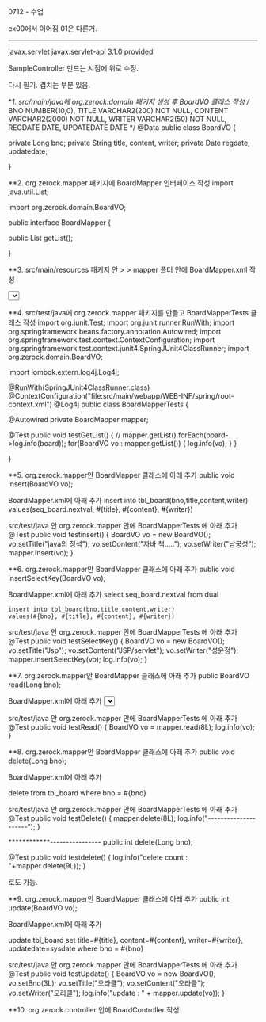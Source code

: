 0712 - 수업

ex00에서 이어짐 01은 다른거.
********************

<!-- Servlet -->
<dependency>
	<groupId>javax.servlet</groupId>
	<artifactId>javax.servlet-api</artifactId>
	<version>3.1.0</version>
	<scope>provided</scope>
</dependency>

SampleController 만드는 시점에 위로 수정.


다시 필기. 겹치는 부분 있음.

**1. src/main/java에 org.zerock.domain 패키지 생성 후 BoardVO 클래스 작성
/*
BNO NUMBER(10,0), 
TITLE VARCHAR2(200) NOT NULL, 
CONTENT VARCHAR2(2000) NOT NULL, 
WRITER VARCHAR2(50) NOT NULL, 
REGDATE DATE, 
UPDATEDATE DATE
 */
@Data
public class BoardVO {
	
private Long bno;
private String title, content, writer;
private Date regdate, updatedate;

}

**2. org.zerock.mapper 패키지에 BoardMapper 인터페이스 작성
import java.util.List;

import org.zerock.domain.BoardVO;

public interface BoardMapper {
	
public List<BoardVO> getList();

}


**3. src/main/resources 패키지 안 > > mapper 폴더 안에 BoardMapper.xml 작성
<?xml version="1.0" encoding="UTF-8" ?>
<!DOCTYPE mapper
  PUBLIC "-//mybatis.org//DTD Mapper 3.0//EN"
  "http://mybatis.org/dtd/mybatis-3-mapper.dtd">
  
<mapper namespace="org.zerock.mapper.BoardMapper">
  <select id="getList" resultType="org.zerock.domain.BoardVO">
  	select * from tbl_board where bno > 0
  </select>
</mapper>

**4. src/test/java에 org.zerock.mapper 패키지를 만들고 BoardMapperTests 클래스 작성
import org.junit.Test;
import org.junit.runner.RunWith;
import org.springframework.beans.factory.annotation.Autowired;
import org.springframework.test.context.ContextConfiguration;
import org.springframework.test.context.junit4.SpringJUnit4ClassRunner;
import org.zerock.domain.BoardVO;

import lombok.extern.log4j.Log4j;

@RunWith(SpringJUnit4ClassRunner.class)
@ContextConfiguration("file:src/main/webapp/WEB-INF/spring/root-context.xml")
@Log4j
public class BoardMapperTests {
	
@Autowired
private BoardMapper mapper;

@Test
public void testGetList() {
//		mapper.getList().forEach(board->log.info(board));
		for(BoardVO vo : mapper.getList()) {
			log.info(vo);
		}
	}

}


**5. org.zerock.mapper안 BoardMapper 클래스에 아래 추가
public void insert(BoardVO vo);

BoardMapper.xml에 아래 추가
<insert id="insert">
  	insert into tbl_board(bno,title,content,writer)
	values(seq_board.nextval, #{title}, #{content}, #{writer})
</insert>

src/test/java 안 org.zerock.mapper 안에 BoardMapperTests 에 아래 추가
@Test
public void testinsert() {
	BoardVO vo = new BoardVO();
	vo.setTitle("java의 정석");
	vo.setContent("자바 책.....");
	vo.setWriter("남궁성");
	mapper.insert(vo);
}

**6. org.zerock.mapper안 BoardMapper 클래스에 아래 추가
public void insertSelectKey(BoardVO vo);

BoardMapper.xml에 아래 추가
<insert id="insertSelectKey">
  	<selectKey keyProperty="bno" order="BEFORE" resultType="long">
  		select seq_board.nextval from dual
  	</selectKey>
  	
  	insert into tbl_board(bno,title,content,writer)
	values(#{bno}, #{title}, #{content}, #{writer})
</insert>

src/test/java 안 org.zerock.mapper 안에 BoardMapperTests 에 아래 추가
@Test
public void testSelectKey() {
	BoardVO vo = new BoardVO();
	vo.setTitle("Jsp");
	vo.setContent("JSP/servlet");
	vo.setWriter("성윤정");
	mapper.insertSelectKey(vo);
	log.info(vo);
}

**7. org.zerock.mapper안 BoardMapper 클래스에 아래 추가
public BoardVO read(Long bno);

BoardMapper.xml에 아래 추가
<select id="read" resultType="org.zerock.domain.BoardVO">
  	select * from tbl_board where bno = #{bno}
</select>

src/test/java 안 org.zerock.mapper 안에 BoardMapperTests 에 아래 추가
@Test
public void testRead() {
	BoardVO vo = mapper.read(8L);
	log.info(vo);
}



**8. org.zerock.mapper안 BoardMapper 클래스에 아래 추가
public void delete(Long bno);

BoardMapper.xml에 아래 추가
<!-- 데이터 삭제 -->
<delete id="delete">
  	delete from tbl_board where bno = #{bno}
</delete>

src/test/java 안 org.zerock.mapper 안에 BoardMapperTests 에 아래 추가
@Test
public void testDelete() {
	mapper.delete(8L);
	log.info("---------------------");
}

************----------------
public int delete(Long bno);

@Test
public void testdelete() {
   log.info("delete count : "+mapper.delete(9L));
}

로도 가능.


**9. org.zerock.mapper안 BoardMapper 클래스에 아래 추가
public int update(BoardVO vo);

BoardMapper.xml에 아래 추가
<!-- 데이터 수정 -->
  <update id="update">
  	update tbl_board set
  	title=#{title},
  	content=#{content},
  	writer=#{writer},
  	updatedate=sysdate
  	where bno = #{bno}
</update>

src/test/java 안 org.zerock.mapper 안에 BoardMapperTests 에 아래 추가
@Test
public void testUpdate() {
	BoardVO vo = new BoardVO();
	vo.setBno(3L);
	vo.setTitle("오라클");
	vo.setContent("오라클");
	vo.setWriter("오라클");
	log.info("update : " + mapper.update(vo));
}

**10. org.zerock.controller 안에 BoardController 작성




















































